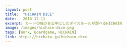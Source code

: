 ```yaml
---
layout: post
title:  "HICHAIN DICE"
date:   2016-12-11
excerpt: カードの強さを公平にしたダイスルールが遊べるHICHAIN
image: /images/hichain-dice.png
tags: [Work, Boardgame, HICHAIN]
link: https://hichain.jp/hichain-dice
---
```


